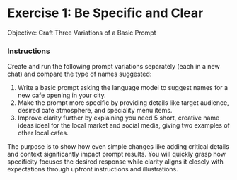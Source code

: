 # Exercise 1: Be Specific and Clear

Objective: Craft Three Variations of a Basic Prompt

### Instructions

Create and run the following prompt variations separately (each in a new chat) and compare the type of names suggested:

1. Write a basic prompt asking the language model to suggest names for a new cafe opening in your city.
2. Make the prompt more specific by providing details like target audience, desired cafe atmosphere, and speciality menu items.
3. Improve clarity further by explaining you need 5 short, creative name ideas ideal for the local market and social media, giving two examples of other local cafes.

The purpose is to show how even simple changes like adding critical details and context significantly impact prompt results. You will quickly grasp how specificity focuses the desired response while clarity aligns it closely with expectations through upfront instructions and illustrations.
